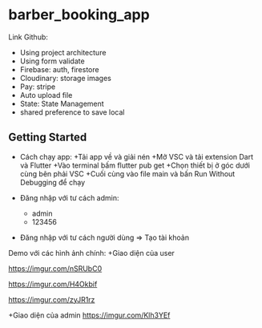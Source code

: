 # barber_booking_app
Link Github: 
+ Using project architecture
+ Using form validate
+ Firebase: auth, firestore
+ Cloudinary: storage images
+ Pay: stripe
+ Auto upload file
+ State: State Management
+ shared preference to save local

## Getting Started
+ Cách chạy app:
  +Tải app về và giải nén
  +Mở VSC và tải extension Dart và Flutter
  +Vào terminal bấm flutter pub get
  +Chọn thiết bị ở góc dưới cùng bên phải VSC
  +Cuối cùng vào file main và bấn Run Without Debugging để chạy

+ Đăng nhập với tư cách admin: 
  + admin
  + 123456
+ Đăng nhập với tư cách người dùng => Tạo tài khoản

Demo với các hình ảnh chính:
+Giao diện của user

https://imgur.com/nSRUbC0

https://imgur.com/H4Okbif

https://imgur.com/zyJR1rz

+Giao diện của admin
https://imgur.com/Klh3YEf

